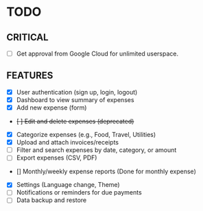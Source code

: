 # TODO

## CRITICAL
- [ ] Get approval from Google Cloud for unlimited userspace.


## FEATURES
- [x] User authentication (sign up, login, logout)
- [x] Dashboard to view summary of expenses
- [x] Add new expense (form)
- ~~[ ] Edit and delete expenses (deprecated)~~
- [x] Categorize expenses (e.g., Food, Travel, Utilities)
- [x] Upload and attach invoices/receipts
- [ ] Filter and search expenses by date, category, or amount
- [ ] Export expenses (CSV, PDF)
- [] Monthly/weekly expense reports (Done for monthly expense) 
- [x] Settings (Language change, Theme)
- [ ] Notifications or reminders for due payments
- [ ] Data backup and restore
